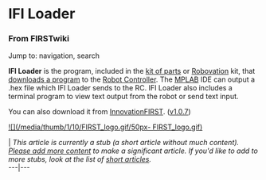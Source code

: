 # IFI Loader

### From FIRSTwiki

Jump to: navigation, search

**IFI Loader** is the program, included in the [kit of parts](Kit_of_parts "Kit of parts" ) or [Robovation](Robovation "Robovation" ) kit, that [downloads a program](Downloading_a_program "Downloading a program" ) to the [Robot Controller](Robot_Controller "Robot Controller" ). The [MPLAB](MPLAB "MPLAB" ) IDE can output a .hex file which IFI Loader sends to the RC. IFI Loader also includes a terminal program to view text output from the robot or send text input. 

You can also download it from [InnovationFIRST](InnovationFIRST
"InnovationFIRST" ).
([v1.0.7](http://innovationfirst.com/FIRSTRobotics/pdfs/IFI_Loader_1.0.7.zip
"http://innovationfirst.com/FIRSTRobotics/pdfs/IFI_Loader_1.0.7.zip" ))

[![](/media/thumb/1/10/FIRST_logo.gif/50px-
FIRST_logo.gif)](Image:FIRST_logo.gif "" )

|  _This article is currently a stub (a short article without much content).
[Please add more
content](http://www.firstwiki.net/index.php?title=IFI_Loader&action=edit
"http://www.firstwiki.net/index.php?title=IFI_Loader&action=edit" ) to make a
significant article. If you'd like to add to more stubs, look at the list of
[short articles](Special:Shortpages "Special:Shortpages" )._  
---|---  
  
